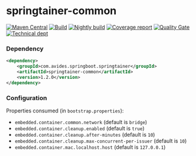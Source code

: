 # springtainer-common

[![Maven Central](https://maven-badges.herokuapp.com/maven-central/com.avides.springboot.springtainer/springtainer-common/badge.svg)](https://maven-badges.herokuapp.com/maven-central/com.avides.springboot.springtainer/springtainer-common)
[![Build](https://github.com/springtainer/springtainer-common/workflows/release/badge.svg)](https://github.com/springtainer/springtainer-common/actions)
[![Nightly build](https://github.com/springtainer/springtainer-common/workflows/nightly/badge.svg)](https://github.com/springtainer/springtainer-common/actions)
[![Coverage report](https://sonarcloud.io/api/project_badges/measure?project=springtainer_springtainer-common&metric=coverage)](https://sonarcloud.io/dashboard?id=springtainer_springtainer-common)
[![Quality Gate](https://sonarcloud.io/api/project_badges/measure?project=springtainer_springtainer-common&metric=alert_status)](https://sonarcloud.io/dashboard?id=springtainer_springtainer-common)
[![Technical dept](https://sonarcloud.io/api/project_badges/measure?project=springtainer_springtainer-common&metric=sqale_index)](https://sonarcloud.io/dashboard?id=springtainer_springtainer-common)

### Dependency
```xml
<dependency>
	<groupId>com.avides.springboot.springtainer</groupId>
	<artifactId>springtainer-common</artifactId>
	<version>1.2.0</version>
</dependency>
```

### Configuration
Properties consumed (in `bootstrap.properties`):
- `embedded.container.common.network` (default is `bridge`)
- `embedded.container.cleanup.enabled` (default is `true`)
- `embedded.container.cleanup.after-minutes` (default is `10`)
- `embedded.container.cleanup.max-concurrent-per-issuer` (default is `10`)
- `embedded.container.mac.localhost.host` (default is `127.0.0.1`)
